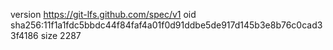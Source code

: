 version https://git-lfs.github.com/spec/v1
oid sha256:11f1a1fdc5bbdc44f84faf4a01f0d91ddbe5de917d145b3e8b76c0cad33f4186
size 2287
